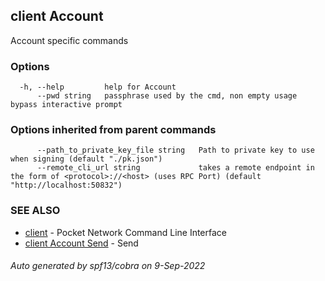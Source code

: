 ## client Account

Account specific commands

### Options

```
  -h, --help         help for Account
      --pwd string   passphrase used by the cmd, non empty usage bypass interactive prompt
```

### Options inherited from parent commands

```
      --path_to_private_key_file string   Path to private key to use when signing (default "./pk.json")
      --remote_cli_url string             takes a remote endpoint in the form of <protocol>://<host> (uses RPC Port) (default "http://localhost:50832")
```

### SEE ALSO

* [client](client.md)	 - Pocket Network Command Line Interface
* [client Account Send](client_Account_Send.md)	 - Send <fromAddr> <to> <amount>

###### Auto generated by spf13/cobra on 9-Sep-2022
